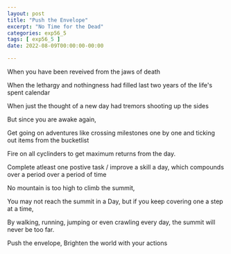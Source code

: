 ```yaml
---
layout: post
title: "Push the Envelope"
excerpt: "No Time for the Dead"
categories: exp56_5
tags: [ exp56_5 ]
date: 2022-08-09T00:00:00-00:00

---
```


When you have been reveived from the jaws of death

When the lethargy and nothingness had filled last two years of the life's spent calendar

When just the thought of a new day had tremors shooting up the sides

But since you are awake again,

Get going on adventures like crossing milestones one by one and ticking out items from the bucketlist

Fire on all cyclinders to get maximum returns from the day. 

Complete atleast one postive task / improve a skill a day, which compounds over a period over a period of time

No mountain is too high to climb the summit,

You may not reach the summit in a Day, but if you keep covering one a step at a time,

By walking, running, jumping or even crawling every day, the summit will never be too far.

Push the envelope, Brighten the world with your actions
